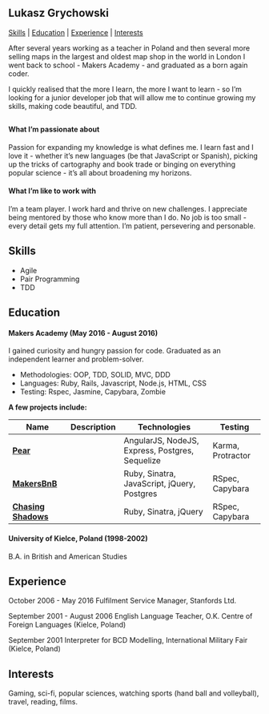 ## Lukasz Grychowski

[Skills](#Skills) | [Education](#Education) | [Experience](#Experience) | [Interests](#Interests)

After several years working as a teacher in Poland and then several more selling maps in the largest and oldest map shop in the world in London I went back to school - Makers Academy - and graduated as a born again coder.

I quickly realised that the more I learn, the more I want to learn - so I’m looking for a junior developer job that will allow me to  continue growing my skills, making code beautiful, and TDD.

##

#### What I’m passionate about

Passion for expanding my knowledge is what defines me. I learn fast and I love it - whether it’s new languages (be that JavaScript or Spanish), picking up the tricks of cartography and book trade or binging on everything popular science  - it’s all about broadening my horizons.

#### What I’m like to work with

I’m a team player. I work hard and thrive on new challenges. I appreciate being mentored by those who know more than I do. No job is too small - every detail gets my full attention. I’m patient, persevering and personable.

## <a name="skills">Skills</a>

- Agile
- Pair Programming
- TDD

## <a name="Education">Education</a>

#### Makers Academy (May 2016 - August 2016)

I gained curiosity and hungry passion for code. Graduated as an independent learner and problem-solver.

- Methodologies: OOP, TDD, SOLID, MVC, DDD
- Languages: Ruby, Rails, Javascript, Node.js, HTML, CSS
- Testing: Rspec, Jasmine, Capybara, Zombie

**A few projects include:**

| Name | Description | Technologies | Testing |
|------|-------------|--------------|---------|
|[**Pear**](https://github.com/yasgreen93/slinks.git)|  | AngularJS, NodeJS, Express, Postgres, Sequelize | Karma, Protractor|
|[**MakersBnB**](https://github.com/yasgreen93/makers_bnb.git)|  |Ruby, Sinatra, JavaScript, jQuery, Postgres|RSpec, Capybara|
|[**Chasing Shadows**](https://github.com/yasgreen93/chitter-challenge)|  |Ruby, Sinatra, jQuery|RSpec, Capybara|

#### University of Kielce, Poland (1998-2002)

B.A. in British and American Studies

## <a name="Experience">Experience</a>

October 2006 - May 2016
Fulfilment Service Manager, Stanfords Ltd.

September 2001 - August 2006
English Language Teacher, O.K. Centre of Foreign Languages (Kielce, Poland)

September 2001
Interpreter for BCD Modelling, International Military Fair (Kielce, Poland)

## <a name="Interests">Interests</a>

Gaming, sci-fi, popular sciences, watching sports (hand ball and volleyball), travel, reading, films.

